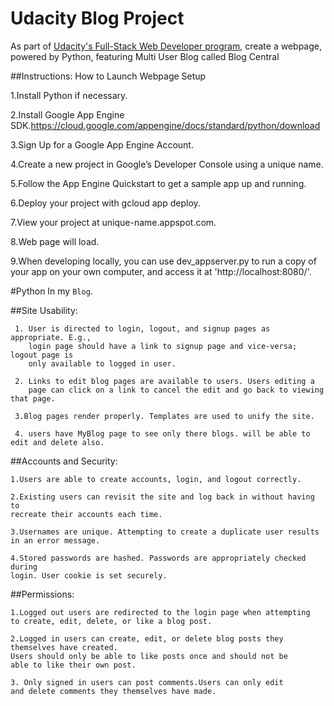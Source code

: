 # Udacity Blog Project
As part of [Udacity's Full-Stack Web Developer program](https://www.udacity.com/course/full-stack-web-developer-nanodegree--nd004), create a webpage, powered by Python, featuring Multi User Blog called Blog Central 

##Instructions: How to Launch Webpage
Setup

1.Install Python if necessary.

2.Install Google App Engine SDK.https://cloud.google.com/appengine/docs/standard/python/download

3.Sign Up for a Google App Engine Account.

4.Create a new project in Google’s Developer Console using a unique name.

5.Follow the App Engine Quickstart to get a sample app up and running.

6.Deploy your project with gcloud app deploy.

7.View your project at unique-name.appspot.com.

8.Web page will load.

9.When developing locally, you can use dev_appserver.py to run a copy of your app on your own computer, and access it at 'http://localhost:8080/'.


#Python
In my  `Blog`. 


##Site Usability:
     
     1. User is directed to login, logout, and signup pages as appropriate. E.g.,
        login page should have a link to signup page and vice-versa; logout page is
        only available to logged in user.

     2. Links to edit blog pages are available to users. Users editing a
        page can click on a link to cancel the edit and go back to viewing that page.

     3.Blog pages render properly. Templates are used to unify the site.
     
     4. users have MyBlog page to see only there blogs. will be able to edit and delete also.

##Accounts and Security:
    
    1.Users are able to create accounts, login, and logout correctly.
    
    2.Existing users can revisit the site and log back in without having to
    recreate their accounts each time.
    
    3.Usernames are unique. Attempting to create a duplicate user results
    in an error message.
   
    4.Stored passwords are hashed. Passwords are appropriately checked during
    login. User cookie is set securely.

##Permissions:
   
    1.Logged out users are redirected to the login page when attempting
    to create, edit, delete, or like a blog post.
    
    2.Logged in users can create, edit, or delete blog posts they
    themselves have created.
    Users should only be able to like posts once and should not be
    able to like their own post.
    
    3. Only signed in users can post comments.Users can only edit
    and delete comments they themselves have made.
    
